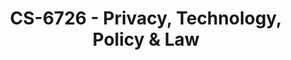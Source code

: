 ---
layout: course
title: CS-6726 - Privacy, Technology, Policy & Law
aliases: 
course_id: CS-6726
permalink: /CS-6726/
avg_difficulty: 0
avg_rating: 0
avg_workload: 0
type: course_page
---